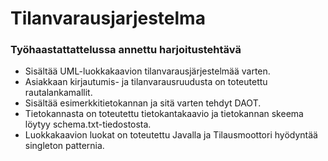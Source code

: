# Tilanvarausjarjestelma

### Työhaastattattelussa annettu harjoitustehtävä

- Sisältää UML-luokkakaavion tilanvarausjärjestelmää varten.
- Asiakkaan kirjautumis- ja tilanvarausruudusta on toteutettu rautalankamallit.
- Sisältää esimerkkitietokannan ja sitä varten tehdyt DAOT.
- Tietokannasta on toteutettu tietokantakaavio ja tietokannan skeema löytyy schema.txt-tiedostosta. 
- Luokkakaavion luokat on toteutettu Javalla ja Tilausmoottori hyödyntää singleton patternia.
